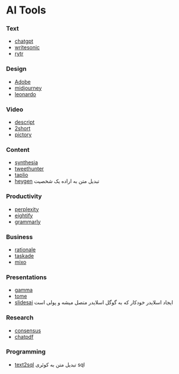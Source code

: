 # AI Tools

### Text

- [chatgpt](https://chatgpt.org)
- [writesonic](https://writesonic.com)
- [rytr](https://rytr.me)

### Design

- [Adobe](https://www.adobe.com/sensei/generative-ai/firefly.html)
- [midjourney](https://www.midjourney.com)
- [leonardo](https://leonardo.ai/)

### Video

- [descript](https://www.descript.com)
- [2short](https://2short.ai)
- [pictory](https://pictory.ai)

### Content
- [synthesia](https://www.synthesia.io)
- [tweethunter](https://tweethunter.io)
- [taplio](https://taplio.com)
- [heygen](https://www.heygen.com) تبدیل متن به اراده یک شخصیت

### Productivity

- [perplexity](https://www.perplexity.ai)
- [eightify](https://eightify.app)
- [grammarly](https://www.grammarly.com)

### Business
- [rationale](https://rationale.jina.ai)
- [taskade](https://www.taskade.com)
- [mixo](https://www.mixo.io)


### Presentations

- [gamma](https://gamma.ai)
- [tome](https://beta.tome.app)
- [slidesai](https://www.slidesai.io)
  ایجاد اسلایدر خودکار که به گوگل اسلایدر متصل میشه و پولی است


### Research

- [consensus](https://consensus.app)
- [chatpdf](https://www.chatpdf.com)


### Programming
- [text2sql](https://www.text2sql.ai/app)
  تبدیل متن به کوئری sql 



